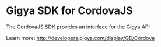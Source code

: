 Gigya SDK for CordovaJS
===================================
The CordovaJS SDK provides an interface for the Gigya API

Learn more: http://developers.gigya.com/display/GD/Cordova